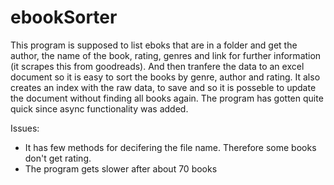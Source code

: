 # ebookSorter

This program is supposed to list eboks that are in a folder and get the author, the name of the book, rating, genres and link for further information (it scrapes this from goodreads). And then tranfere the data to an excel document so it is easy to sort the books by genre, author and rating. It also creates an index with the raw data, to save and so it is posseble to update the document without finding all books again. The program has gotten quite quick since async functionality was added.

Issues:
 - It has few methods for decifering the file name. Therefore some books don't get rating.
 - The program gets slower after about 70 books
